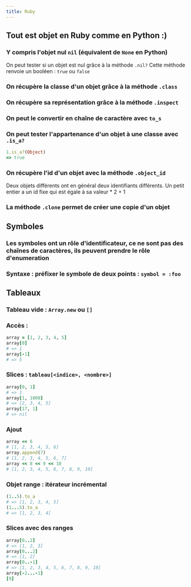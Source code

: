 ```yaml
---
title: Ruby
---
```


## **Tout est objet en Ruby** comme en Python :)
### Y compris l'objet nul `nil` (équivalent de `None` en Python)
On peut tester si un objet est nul grâce à la méthode `.nil?`
Cette méthode renvoie un booléen : `true` ou `false`
### On récupère la classe d'un objet grâce à la méthode `.class`
### On récupère sa représentation grâce à la méthode `.inspect`
### On peut le convertir en chaîne de caractère avec `to_s`
### On peut tester l'appartenance d'un objet à une classe avec `.is_a?`
```ruby
1.is_a?(Object)
=> true
```
### On récupère l'id d'un objet avec la méthode `.object_id`
Deux objets différents ont en général deux identifiants différents.
Un petit entier a un id fixe qui est égale à sa valeur * 2 + 1
### La méthode `.clone` permet de créer une copie d'un objet
## **Symboles**
### Les symboles ont un rôle d'identificateur, ce ne sont pas des chaînes de caractères, ils peuvent prendre le rôle d'enumeration
### Syntaxe : préfixer le symbole de deux points : `symbol = :foo`
## **Tableaux**
### Tableau vide : `Array.new` ou `[]`
### Accès :
```ruby
array = [1, 2, 3, 4, 5]
array[0]
# => 1
array[-1]
# => 5
```
### Slices : `tableau[<indice>, <nombre>]`
```ruby
array[0, 1]
# => 1
array[1, 1000]
# => [2, 3, 4, 5]
array[17, 1]
# => nil
```
### Ajout
```ruby
array << 6
# [1, 2, 3, 4, 5, 6]
array.append(7)
# [1, 2, 3, 4, 5, 6, 7]
array << 8 << 9 << 10
# [1, 2, 3, 4, 5, 6, 7, 8, 9, 10]
```
### Objet range : itérateur incrémental
```ruby
(1..5).to_a
# => [1, 2, 3, 4, 5]
(1...5).to_a
# => [1, 2, 3, 4]
```
### Slices avec des ranges
```ruby
array[0..2]
# => [1, 2, 3]
array[0...2]
# => [1, 2]
array[0..-1]
# => [1, 2, 3, 4, 5, 6, 7, 8, 9, 10]
array[-2...-1]
[9]
```
###
